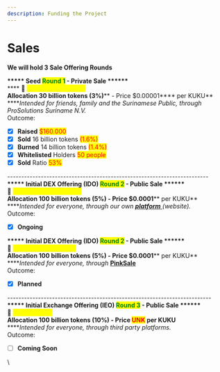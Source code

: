 ```yaml
---
description: Funding the Project
---
```


# Sales

**We will hold 3 Sale Offering Rounds**

**\*\*\*\*\* Seed **<mark style="color:green;">**Round 1**</mark>** - Private Sale \*\*\*\*\*\***\
&#x20;**** :date: <mark style="color:yellow;">**DEC 1 - DEC 15 2021**</mark>\
**Allocation 30 billion tokens **<mark style="color:red;">**(3%)**</mark>** - Price **<mark style="color:red;">**$0.00001**</mark>** per KUKU** \
****_Intended for friends, family and the Surinamese Public, through ProSolutions Suriname N.V._\
Outcome:

* [x] **Raised** <mark style="color:red;">$160.000</mark>
* [x] **Sold** 16 billion tokens <mark style="color:red;">(1.6%)</mark>
* [x] **Burned** 14 billion tokens <mark style="color:red;">(1.4%)</mark>
* [x] **Whitelisted** Holders <mark style="color:red;">50 people</mark>
* [x] **Sold** Ratio <mark style="color:red;">53%</mark>

\------------------------------------------------------------------------\
**\*\*\*\*\* Initial DEX Offering (IDO) **<mark style="color:green;">**Round 2**</mark>** - Public Sale \*\*\*\*\*\***\
****:date: <mark style="color:yellow;">**FEB 22 - APRIL 22 2021**</mark>\
**Allocation 100 billion tokens **<mark style="color:red;">**(5%)**</mark>** - Price **<mark style="color:red;">**$0.0001**</mark>** per KUKU** \
****_Intended for everyone, through our own_ [_**platform**_ ](https://ido.pankuku.net)_(website)._\
Outcome:

* [x] **Ongoing**

**\*\*\*\*\* Initial DEX Offering (IDO) **<mark style="color:green;">**Round 2**</mark>** - Public Sale \*\*\*\*\*\***\
****:date: <mark style="color:yellow;">**MAY 8 - MAY 15 2021**</mark>\
**Allocation 100 billion tokens **<mark style="color:red;">**(5%)**</mark>** - Price **<mark style="color:red;">**$0.0001**</mark>** per KUKU** \
****_Intended for everyone, through_ [**PinkSale**](https://www.pinksale.finance/#/launchpads?chain=BSC)\
Outcome:

* [x] **Planned**

\-------------------------------------------------------------------------\
**\*\*\*\*\* Initial Exchange Offering (IEO) **<mark style="color:green;">**Round 3**</mark>** - Public Sale \*\*\*\*\*\***\
****:date: <mark style="color:yellow;">**Coming Soon**</mark>\
**Allocation 100 billion tokens **<mark style="color:red;">**(10%)**</mark>** - Price **<mark style="color:red;">**UNK**</mark>** per KUKU** \
****_Intended for everyone, through third party platforms._\
Outcome:

* [ ] **Coming Soon**

\
